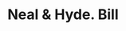 ---
doi: 10.7916/D8DJ6SV8
date_other: '1890'
date_other_textual: 1890-1899
form: printed ephemera
genre:
- Invoices
name:
- Neal & Hyde
object_in_context_url: https://biggert.cul.columbia.edu/items/view/ave_biggert_01922
subject_hierarchical_geographic:
- Syracuse, New York, United States
subject_name:
- Neal & Hyde
title: Neal & Hyde. Bill
sort_title: Neal & Hyde. Bill
call_number: ave_biggert_01922
coordinates:
- 43.04694444444444,-76.14444444444445
pid: ave_biggert_01922
identifiers: ave_biggert_01922
thumbnail: false
permalink: /biggert/ave_biggert_01922/
layout: iiif-image-page
---